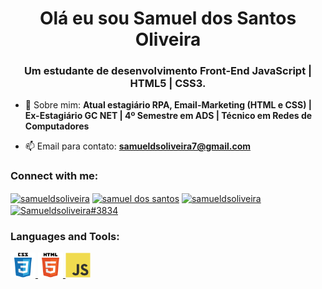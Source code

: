 <h1 align="center">Olá eu sou Samuel dos Santos Oliveira</h1>
<h3 align="center">Um estudante de desenvolvimento Front-End JavaScript | HTML5 | CSS3.</h3>

- 💬 Sobre mim: **Atual estagiário RPA, Email-Marketing (HTML e CSS) | Ex-Estagiário GC NET | 4º Semestre em ADS | Técnico em Redes de Computadores**

- 📫 Email para contato: **samueldsoliveira7@gmail.com**

<h3 align="left">Connect with me:</h3>
<p align="left">
<a href="https://linkedin.com/in/samueldsoliveira" target="blank"><img align="center" src="https://raw.githubusercontent.com/rahuldkjain/github-profile-readme-generator/master/src/images/icons/Social/linked-in-alt.svg" alt="samueldsoliveira" height="30" width="40" /></a>
<a href="https://fb.com/samuel dos santos" target="blank"><img align="center" src="https://raw.githubusercontent.com/rahuldkjain/github-profile-readme-generator/master/src/images/icons/Social/facebook.svg" alt="samuel dos santos" height="30" width="40" /></a>
<a href="https://instagram.com/samueldsoliveira" target="blank"><img align="center" src="https://raw.githubusercontent.com/rahuldkjain/github-profile-readme-generator/master/src/images/icons/Social/instagram.svg" alt="samueldsoliveira" height="30" width="40" /></a>
<a href="https://discord.gg/Samueldsoliveira#3834" target="blank"><img align="center" src="https://raw.githubusercontent.com/rahuldkjain/github-profile-readme-generator/master/src/images/icons/Social/discord.svg" alt="Samueldsoliveira#3834" height="30" width="40" /></a>
</p>

<h3 align="left">Languages and Tools:</h3>
<p align="left"> <a href="https://www.w3schools.com/css/" target="_blank" rel="noreferrer"> <img src="https://raw.githubusercontent.com/devicons/devicon/master/icons/css3/css3-original-wordmark.svg" alt="css3" width="40" height="40"/> </a> <a href="https://www.w3.org/html/" target="_blank" rel="noreferrer"> <img src="https://raw.githubusercontent.com/devicons/devicon/master/icons/html5/html5-original-wordmark.svg" alt="html5" width="40" height="40"/> </a> <a href="https://developer.mozilla.org/en-US/docs/Web/JavaScript" target="_blank" rel="noreferrer"> <img src="https://raw.githubusercontent.com/devicons/devicon/master/icons/javascript/javascript-original.svg" alt="javascript" width="40" height="40"/> </a> </p>
